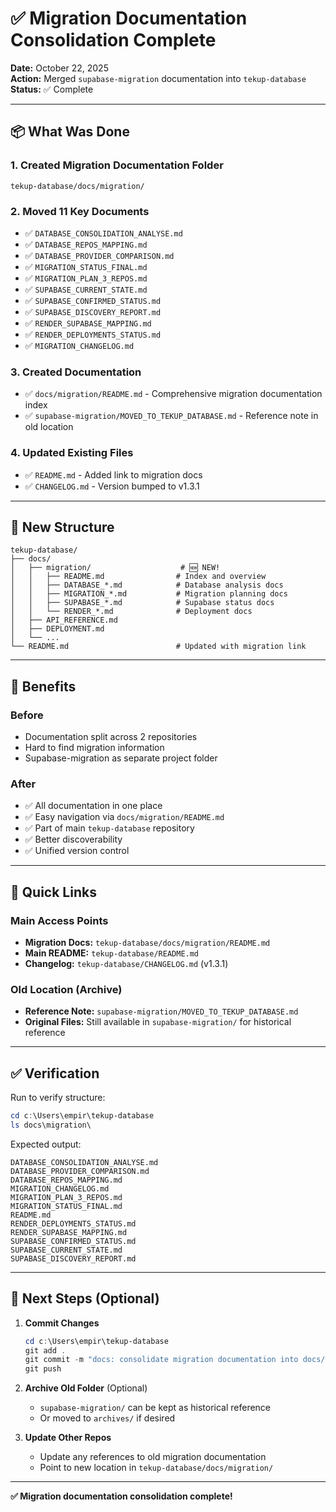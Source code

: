 # ✅ Migration Documentation Consolidation Complete

**Date:** October 22, 2025  
**Action:** Merged `supabase-migration` documentation into `tekup-database`  
**Status:** ✅ Complete

---

## 📦 What Was Done

### 1. Created Migration Documentation Folder
```
tekup-database/docs/migration/
```

### 2. Moved 11 Key Documents
- ✅ `DATABASE_CONSOLIDATION_ANALYSE.md`
- ✅ `DATABASE_REPOS_MAPPING.md`
- ✅ `DATABASE_PROVIDER_COMPARISON.md`
- ✅ `MIGRATION_STATUS_FINAL.md`
- ✅ `MIGRATION_PLAN_3_REPOS.md`
- ✅ `SUPABASE_CURRENT_STATE.md`
- ✅ `SUPABASE_CONFIRMED_STATUS.md`
- ✅ `SUPABASE_DISCOVERY_REPORT.md`
- ✅ `RENDER_SUPABASE_MAPPING.md`
- ✅ `RENDER_DEPLOYMENTS_STATUS.md`
- ✅ `MIGRATION_CHANGELOG.md`

### 3. Created Documentation
- ✅ `docs/migration/README.md` - Comprehensive migration documentation index
- ✅ `supabase-migration/MOVED_TO_TEKUP_DATABASE.md` - Reference note in old location

### 4. Updated Existing Files
- ✅ `README.md` - Added link to migration docs
- ✅ `CHANGELOG.md` - Version bumped to v1.3.1

---

## 📂 New Structure

```
tekup-database/
├── docs/
│   ├── migration/                    # 🆕 NEW!
│   │   ├── README.md                # Index and overview
│   │   ├── DATABASE_*.md            # Database analysis docs
│   │   ├── MIGRATION_*.md           # Migration planning docs
│   │   ├── SUPABASE_*.md            # Supabase status docs
│   │   └── RENDER_*.md              # Deployment docs
│   ├── API_REFERENCE.md
│   ├── DEPLOYMENT.md
│   └── ...
└── README.md                        # Updated with migration link
```

---

## 🎯 Benefits

### Before
- Documentation split across 2 repositories
- Hard to find migration information
- Supabase-migration as separate project folder

### After
- ✅ All documentation in one place
- ✅ Easy navigation via `docs/migration/README.md`
- ✅ Part of main `tekup-database` repository
- ✅ Better discoverability
- ✅ Unified version control

---

## 🔗 Quick Links

### Main Access Points
- **Migration Docs:** `tekup-database/docs/migration/README.md`
- **Main README:** `tekup-database/README.md`
- **Changelog:** `tekup-database/CHANGELOG.md` (v1.3.1)

### Old Location (Archive)
- **Reference Note:** `supabase-migration/MOVED_TO_TEKUP_DATABASE.md`
- **Original Files:** Still available in `supabase-migration/` for historical reference

---

## ✅ Verification

Run to verify structure:
```powershell
cd c:\Users\empir\tekup-database
ls docs\migration\
```

Expected output:
```
DATABASE_CONSOLIDATION_ANALYSE.md
DATABASE_PROVIDER_COMPARISON.md
DATABASE_REPOS_MAPPING.md
MIGRATION_CHANGELOG.md
MIGRATION_PLAN_3_REPOS.md
MIGRATION_STATUS_FINAL.md
README.md
RENDER_DEPLOYMENTS_STATUS.md
RENDER_SUPABASE_MAPPING.md
SUPABASE_CONFIRMED_STATUS.md
SUPABASE_CURRENT_STATE.md
SUPABASE_DISCOVERY_REPORT.md
```

---

## 📝 Next Steps (Optional)

1. **Commit Changes**
   ```powershell
   cd c:\Users\empir\tekup-database
   git add .
   git commit -m "docs: consolidate migration documentation into docs/migration/"
   git push
   ```

2. **Archive Old Folder** (Optional)
   - `supabase-migration/` can be kept as historical reference
   - Or moved to `archives/` if desired

3. **Update Other Repos**
   - Update any references to old migration documentation
   - Point to new location in `tekup-database/docs/migration/`

---

**✅ Migration documentation consolidation complete!**
